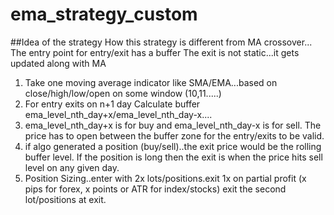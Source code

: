 # ema_strategy_custom

##Idea of the strategy
How this strategy is different from MA crossover...
The entry point for entry/exit has a buffer
The exit is not static...it gets updated along with MA

1. Take one moving average indicator like SMA/EMA...based on close/high/low/open on some window (10,11.....)
2. For entry exits on n+1 day Calculate buffer ema_level_nth_day+x/ema_level_nth_day-x.... 
3. ema_level_nth_day+x is for buy and ema_level_nth_day-x is for sell. The price has to open between the buffer zone for the entry/exits to be valid.
4. if algo generated a position (buy/sell)..the exit price would be the rolling buffer level. If the position is long then the exit is when the price hits sell level on any given day.
5. Position Sizing..enter with 2x lots/positions.exit 1x on partial profit (x pips for forex, x points or ATR for index/stocks) exit the second lot/positions at exit.

